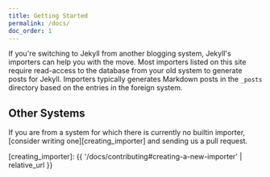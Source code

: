 ```yaml
---
title: Getting Started
permalink: /docs/
doc_order: 1
---
```


If you're switching to Jekyll from another blogging system, Jekyll's importers can help you with the move. Most importers listed on this site
require read-access to the database from your old system to generate posts for Jekyll. Importers typically generates Markdown posts in the
`_posts` directory based on the entries in the foreign system.

## Other Systems

If you are from a system for which there is currently no builtin importer, [consider writing one][creating_importer] and sending us a pull
request.

[creating_importer]: {{ '/docs/contributing#creating-a-new-importer' | relative_url }}
